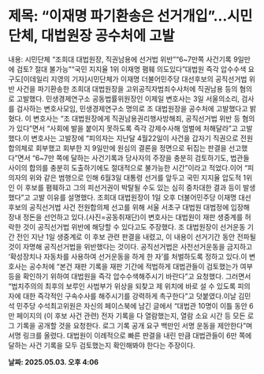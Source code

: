 # **제목: “이재명 파기환송은 선거개입”...시민단체, 대법원장 공수처에 고발**

  내용: 시민단체 “조희대 대법원장, 직권남용에 선거법 위반”“6~7만쪽 사건기록 9일만에 검토? 절대 불가능”“국민 지지율 1위 이재명 폄훼 의도있다”대법원 즉각 압수수색 요구도[이데일리 지영의 기자]시민단체가 이재명 더불어민주당 대선후보의 공직선거법 위반 사건을 파기환송한 조희대 대법원장을 고위공직자범죄수사처에 직권남용 등의 혐의로 고발했다. 민생경제연구소 공동법률위원장인 이제일 변호사는 3일 서울의소리, 검사를 검사하는 변호사모임, 민생경제연구소 명의로 조 대법원장을 공수처에 고발했다고 밝혔다. 이 변호사는 “조 대법원장에게 직권남용권리행사방해죄, 공직선거법 위반 등 혐의가 있다”면서 “사회에 발을 붙이지 못하도록 즉각 강제수사해 엄벌에 처해달라”고 고발했다.이 변호사는 고발장에 “피의자는 지난달 4월22일이 사건을 갑자기 직권으로 전원합의체로 회부했고 회부한 지 9일만에 원심의 결론을 정면으로 뒤집는 판결을 선고했다”면서 “6~7만 쪽에 달하는 사건기록과 당사자의 주장을 충분히 검토하기도, 법관들 사이의 합의를 충분히 도출하기에도 절대적으로 불가능한 시간”이라고 적었다.이어 “피의자의 위와 같은 범행으로 인해 6월3일 대통령 선거를 앞두고 국민 지지율 압도적 1위인 이 후보를 폄훼하고 그의 피선거권이 박탈될 수도 있는 심히 중차대한 결과 등이 발생했다”고 고발 이유를 설명했다. 조희대 대법원장이 1일 오후 더불어민주당 이재명 대선 후보의 공직선거법 사건 전원합의체 선고를 위해 서울 서초구 대법원 대법정에 입장해 장내 정돈을 선언하고 있다.(사진=공동취재단)이 변호사는 대법원이 재판 생중계를 허락한 것이 공직선거법 위반에 해당할 수 있다고도 주장했다. 조 대법원장이 선거운동 기간 전인 지난 1일 생중계로 이 후보 관련 판결을 내렸고, 이 내용이 선거기간 동안 전파될 것이 자명해 공직선거법을 위반했다는 것이다. 공직선거법은 사전선거운동을 금지하고 ‘확성장치나 자동차를 사용하여 선거운동을 하게 한 자’를 처벌하도록 정하고 있다.이 변호사는 공수처에 “본건 재판 기록을 재판 기간에 적법하게 대법관들이 검토했는가 여부 등을 확인하기 위하여 대법원을 즉각 압수수색해주시기 바란다”고 요청했다. 그러면서 “법치주의의 최후의 보루인 사법부가 위상을 되찾고 제 위치에 바로 설 수 있도록 피의자에 대한 즉각적인 구속수사를 해주시기를 강력하게 촉구한다”고 덧붙였다.이날 김민석 민주당 수석최고위원은 자신의 페이스북에 남긴 글에서 “대법관 10명이 이틀 동안 6만 페이지의 (이 후보 사건 관련) 전자 기록을 다 열람했는지, 열람 소요 시간 등 모든 로그 기록을 공개할 것을 요청한다. 로그 기록 공개 요구 백만인 서명 운동을 제안한다”며 서명 링크를 올렸다. 대법원이 이례적으로 빠른 판결을 내린 만큼 대법관들이 6만 쪽에 달하는 사건 기록을 모두 검토했는지 확인해봐야 한다는 주장이다.

  **날짜: 2025.05.03. 오후 4:06**